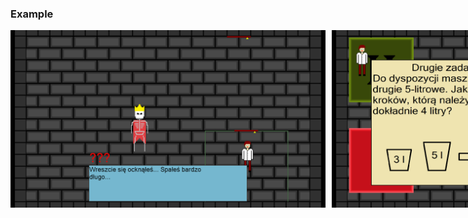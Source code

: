 ### Example
<div style="display: flex;">
  <img src="images/sh1.png" alt="image 1" style="margin-right: 10px;">
  <img src="images/sh2.png" alt="image 2">
</div>
